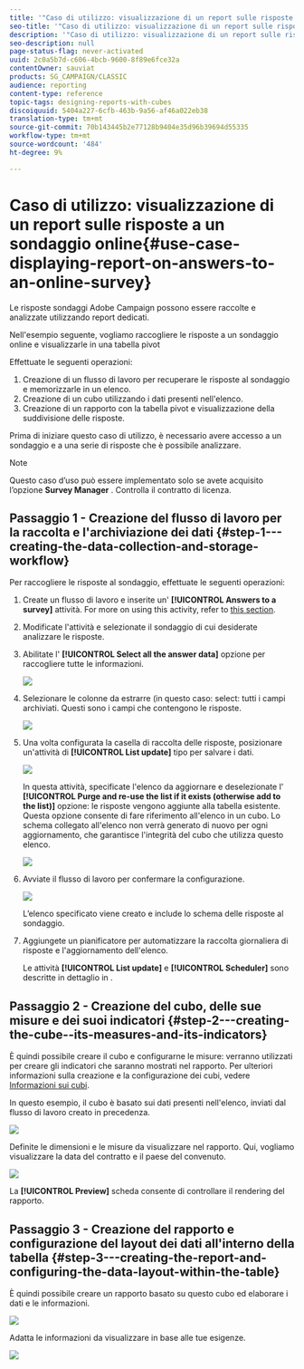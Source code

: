 ```yaml
---
title: '"Caso di utilizzo: visualizzazione di un report sulle risposte a un sondaggio online"'
seo-title: '"Caso di utilizzo: visualizzazione di un report sulle risposte a un sondaggio online"'
description: '"Caso di utilizzo: visualizzazione di un report sulle risposte a un sondaggio online"'
seo-description: null
page-status-flag: never-activated
uuid: 2c0a5b7d-c606-4bcb-9600-8f89e6fce32a
contentOwner: sauviat
products: SG_CAMPAIGN/CLASSIC
audience: reporting
content-type: reference
topic-tags: designing-reports-with-cubes
discoiquuid: 5404a227-6cfb-463b-9a56-af46a022eb38
translation-type: tm+mt
source-git-commit: 70b143445b2e77128b9404e35d96b39694d55335
workflow-type: tm+mt
source-wordcount: '484'
ht-degree: 9%

---
```



# Caso di utilizzo: visualizzazione di un report sulle risposte a un sondaggio online{#use-case-displaying-report-on-answers-to-an-online-survey}

Le risposte  sondaggi Adobe Campaign possono essere raccolte e analizzate utilizzando report dedicati.

Nell&#39;esempio seguente, vogliamo raccogliere le risposte a un sondaggio online e visualizzarle in una tabella pivot

Effettuate le seguenti operazioni:

1. Creazione di un flusso di lavoro per recuperare le risposte al sondaggio e memorizzarle in un elenco.
1. Creazione di un cubo utilizzando i dati presenti nell&#39;elenco.
1. Creazione di un rapporto con la tabella pivot e visualizzazione della suddivisione delle risposte.

Prima di iniziare questo caso di utilizzo, è necessario avere accesso a un sondaggio e a una serie di risposte che è possibile analizzare.

>[!NOTE]
>
>Questo caso d’uso può essere implementato solo se avete acquisito l’opzione **Survey Manager** . Controlla il contratto di licenza.

## Passaggio 1 - Creazione del flusso di lavoro per la raccolta e l&#39;archiviazione dei dati {#step-1---creating-the-data-collection-and-storage-workflow}

Per raccogliere le risposte al sondaggio, effettuate le seguenti operazioni:

1. Create un flusso di lavoro e inserite un&#39; **[!UICONTROL Answers to a survey]** attività. For more on using this activity, refer to [this section](../../web/using/publish--track-and-use-collected-data.md#using-the-collected-data).
1. Modificate l&#39;attività e selezionate il sondaggio di cui desiderate analizzare le risposte.
1. Abilitate l&#39; **[!UICONTROL Select all the answer data]** opzione per raccogliere tutte le informazioni.

   ![](assets/reporting_usecase_1_01.png)

1. Selezionare le colonne da estrarre (in questo caso: select: tutti i campi archiviati. Questi sono i campi che contengono le risposte.

   ![](assets/reporting_usecase_1_02.png)

1. Una volta configurata la casella di raccolta delle risposte, posizionare un&#39;attività di **[!UICONTROL List update]** tipo per salvare i dati.

   ![](assets/reporting_usecase_1_04.png)

   In questa attività, specificate l&#39;elenco da aggiornare e deselezionate l&#39; **[!UICONTROL Purge and re-use the list if it exists (otherwise add to the list)]** opzione: le risposte vengono aggiunte alla tabella esistente. Questa opzione consente di fare riferimento all&#39;elenco in un cubo. Lo schema collegato all&#39;elenco non verrà generato di nuovo per ogni aggiornamento, che garantisce l&#39;integrità del cubo che utilizza questo elenco.

   ![](assets/reporting_usecase_1_03.png)

1. Avviate il flusso di lavoro per confermare la configurazione.

   ![](assets/reporting_usecase_1_05.png)

   L’elenco specificato viene creato e include lo schema delle risposte al sondaggio.

1. Aggiungete un pianificatore per automatizzare la raccolta giornaliera di risposte e l&#39;aggiornamento dell&#39;elenco.

   Le attività **[!UICONTROL List update]** e **[!UICONTROL Scheduler]** sono descritte in dettaglio in .

## Passaggio 2 - Creazione del cubo, delle sue misure e dei suoi indicatori {#step-2---creating-the-cube--its-measures-and-its-indicators}

È quindi possibile creare il cubo e configurarne le misure: verranno utilizzati per creare gli indicatori che saranno mostrati nel rapporto. Per ulteriori informazioni sulla creazione e la configurazione dei cubi, vedere [Informazioni sui cubi](../../reporting/using/about-cubes.md).

In questo esempio, il cubo è basato sui dati presenti nell&#39;elenco, inviati dal flusso di lavoro creato in precedenza.

![](assets/reporting_usecase_2_01.png)

Definite le dimensioni e le misure da visualizzare nel rapporto. Qui, vogliamo visualizzare la data del contratto e il paese del convenuto.

![](assets/reporting_usecase_2_02.png)

La **[!UICONTROL Preview]** scheda consente di controllare il rendering del rapporto.

## Passaggio 3 - Creazione del rapporto e configurazione del layout dei dati all&#39;interno della tabella {#step-3---creating-the-report-and-configuring-the-data-layout-within-the-table}

È quindi possibile creare un rapporto basato su questo cubo ed elaborare i dati e le informazioni.

![](assets/reporting_usecase_3_01.png)

Adatta le informazioni da visualizzare in base alle tue esigenze.

![](assets/reporting_usecase_3_02.png)

